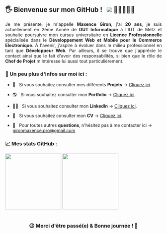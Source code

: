 ## 🖐 Bienvenue sur mon GitHub ! &nbsp; ![](https://komarev.com/ghpvc/?username=MaxHwK&label=Visiteurs+:) 👩🏼‍🤝‍🧑🏻

<div align="justify"> Je me présente, je m'appelle <b>Maxence Giron</b>, j'ai <b>20 ans</b>, je suis actuellement en 2ème Année de <b>DUT Informatique</b> à 
     l'IUT de Metz et souhaite poursuivre mon cursus universitaire en <b>Licence Professionnelle</b> spécialisée dans le <b>Développement Web et Mobile pour le Commerce 
     Electronique</b>. À l'avenir, j'aspire à évoluer dans le milieu professionnel en tant que <b>Développeur Web</b>. Par ailleurs, il se trouve que j'apprécie 
     le contact ainsi que le fait d'avoir des responsabilités, si bien que le rôle de <b>Chef de Projet</b> m'intéresse lui aussi tout particulièrement. 
</div>

### 🧑 Un peu plus d'infos sur moi ici :

- 💾 &nbsp; Si vous souhaitez consulter mes différents <b>Projets</b> → [Cliquez ici](https://github.com/MaxHwK?tab=repositories).
- 🌎 &nbsp; Si vous souhaitez consulter mon <b>Portfolio</b> → [Cliquez ici](https://maxhwk.github.io/).
- 👨‍💻 &nbsp; Si vous souhaitez consulter mon <b>LinkedIn</b> → [Cliquez ici](https://www.linkedin.com/in/maxence-giron/).
- 📝 &nbsp; Si vous souhaitez consulter mon <b>CV</b> → [Cliquez ici](https://maxhwk.github.io/static/doc/CV_Giron_Maxence.pdf).

- 📧 &nbsp; Pour toutes autres <b>questions</b>, n'hésitez pas à me contacter ici → gironmaxence.pro@gmail.com  
     
### 📈 Mes stats GitHub :

<img height="180em" src="https://github-readme-stats.vercel.app/api?username=MaxHwK&show_icons=true&hide_border=true&&count_private=true&include_all_commits=true" />

<img height="180em" src="https://github-readme-stats.vercel.app/api/top-langs/?username=MaxHwK&exclude_repo=KNN-Image-Classification&show_icons=true&hide_border=true&layout=compact&langs_count=8"/>

#

<div align="center">

### 😉 Merci d'être passé(e) & Bonne journée ! 🤝 

</div>
